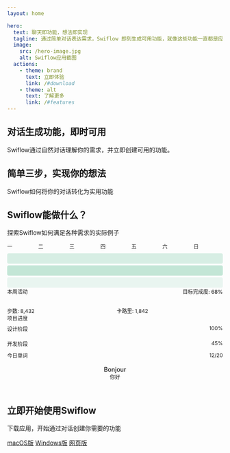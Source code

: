 ```yaml
---
layout: home

hero:
  text: 聊天即功能，想法即实现
  tagline: 通过简单对话表达需求，Swiflow 即刻生成可用功能，就像这些功能一直都是应用的一部分。
  image:
    src: /hero-image.jpg
    alt: Swiflow应用截图
  actions:
    - theme: brand
      text: 立即体验
      link: /#download
    - theme: alt
      text: 了解更多
      link: /#features
---
```


<div class="feature-section" id="features">
  <div class="feature-container">
    <h2 class="section-title">对话生成功能，即时可用</h2>
    <p class="section-description">Swiflow通过自然对话理解你的需求，并立即创建可用的功能。</p>
    <div class="feature-grid">
      <FeatureCard 
        title="自然对话" 
        description="用自然语言表达你的需求，无需学习复杂的命令或语法。">
        <template #icon>
          <svg xmlns="http://www.w3.org/2000/svg" width="24" height="24" viewBox="0 0 24 24" fill="none" stroke="currentColor" stroke-width="2" stroke-linecap="round" stroke-linejoin="round">
            <path d="M21 15a2 2 0 0 1-2 2H7l-4 4V5a2 2 0 0 1 2-2h14a2 2 0 0 1 2 2z"></path>
          </svg>
        </template>
      </FeatureCard>
      <FeatureCard 
        title="即时生成" 
        description="几秒钟内生成功能，无需等待开发或更新。">
        <template #icon>
          <svg xmlns="http://www.w3.org/2000/svg" width="24" height="24" viewBox="0 0 24 24" fill="none" stroke="currentColor" stroke-width="2" stroke-linecap="round" stroke-linejoin="round">
            <polygon points="13 2 3 14 12 14 11 22 21 10 12 10 13 2"></polygon>
          </svg>
        </template>
      </FeatureCard>
      <FeatureCard 
        title="无缝集成" 
        description="生成的功能与应用完美融合，就像它一直都是应用的一部分。">
        <template #icon>
          <svg xmlns="http://www.w3.org/2000/svg" width="24" height="24" viewBox="0 0 24 24" fill="none" stroke="currentColor" stroke-width="2" stroke-linecap="round" stroke-linejoin="round">
            <path d="M2 17h2v.5H3v1h1v.5H2v1h3v-4H2v1zm3-8h1V4H2v1h2v4zm-1 3h1.8L2 15.1v.9h3v-1H3.2L6 10.9V10H3v1zm5-6v2h2V6H9v2h2v2h1V9h2V7h-2V5h-1v2h-2zM17 14h-1v3h-2v1h5v-1h-2v-3zm-1-4h2v.5h-1v1h1v.5h-2v1h3v-4h-3v1z"></path>
          </svg>
        </template>
      </FeatureCard>
      <FeatureCard 
        title="个性化定制" 
        description="根据你的具体需求定制功能，而不是使用通用解决方案。">
        <template #icon>
          <svg xmlns="http://www.w3.org/2000/svg" width="24" height="24" viewBox="0 0 24 24" fill="none" stroke="currentColor" stroke-width="2" stroke-linecap="round" stroke-linejoin="round">
            <path d="M19.439 7.85c-.049.322.059.648.289.878l1.568 1.568c.47.47.706 1.087.706 1.704s-.235 1.233-.706 1.704l-1.611 1.611a.98.98 0 0 1-.837.276c-.47-.07-.802-.48-.743-.95l.09-.706c.071-.564-.224-1.105-.743-1.337a1.009 1.009 0 0 0-1.337.743l-.289 2.2c-.070.471.224 1.105.743 1.337.413.177.882.12 1.244-.09l1.292-1.293c1.881-1.881 2.83-4.398 2.83-6.913 0-2.515-.949-5.033-2.83-6.913l-1.292-1.293a1.008 1.008 0 0 0-1.244-.09c-.519.232-.813.866-.743-1.337l.289 2.2c.07.47.48.8.949.742.471-.07.802-.48.743-.95l-.09-.705a.979.979 0 0 1 .277-.837l1.611-1.611a2.407 2.407 0 0 1 1.704-.706 2.407 2.407 0 0 1 1.704.706l1.568 1.568c.23.23.338.556.289.878z"></path>
            <path d="M7.304 11.282a1.009 1.009 0 0 0 1.337-.743l.289-2.2c.07-.471-.224-1.105-.743-1.337a1.009 1.009 0 0 0-1.337.743l-.289 2.2c-.07.471.224 1.105.743 1.337z"></path>
            <path d="M4.56 16.15c.049-.322-.059-.648-.289-.878l-1.568-1.568A2.407 2.407 0 0 1 2 11.999c0-.617.235-1.233.706-1.704L4.316 8.68a.979.979 0 0 1 .837-.276c.47.07.802.48.743.95l-.09.705c-.071.564.224 1.105.743 1.337a1.009 1.009 0 0 0 1.337-.743l.289-2.2c.07-.471-.224-1.105-.743-1.337a1.009 1.009 0 0 0-1.244.09l-1.292 1.293c-1.881 1.881-2.83 4.398-2.83 6.913 0 2.515.949 5.033 2.83 6.913l1.292 1.293c.362.21.831.267 1.244.09.519-.232.813-.866.743-1.337l-.289-2.2c-.07-.47-.48-.8-.949-.742-.471.07-.802.48-.743.95l.09.705a.979.979 0 0 1-.277.837l-1.611 1.611a2.407 2.407 0 0 1-1.704.706 2.407 2.407 0 0 1-1.704-.706l-1.568-1.568c-.23-.23-.338-.556-.289-.878z"></path>
            <path d="M16.696 12.718a1.009 1.009 0 0 0-1.337.743l-.289 2.2c-.07.471.224 1.105.743 1.337a1.009 1.009 0 0 0 1.337-.743l.289-2.2c.07-.471-.224-1.105-.743-1.337z"></path>
          </svg>
        </template>
      </FeatureCard>
      <FeatureCard 
        title="持续学习" 
        description="系统会记住你的偏好，随着使用变得更加智能和个性化。">
        <template #icon>
          <svg xmlns="http://www.w3.org/2000/svg" width="24" height="24" viewBox="0 0 24 24" fill="none" stroke="currentColor" stroke-width="2" stroke-linecap="round" stroke-linejoin="round">
            <path d="M17 1l4 4-4 4"></path>
            <path d="M3 11V9a4 4 0 0 1 4-4h14"></path>
            <path d="M7 23l-4-4 4-4"></path>
            <path d="M21 13v2a4 4 0 0 1-4 4H3"></path>
          </svg>
        </template>
      </FeatureCard>
      <FeatureCard 
        title="创意激发" 
        description="提供建议和灵感，帮助你发现新的可能性和解决方案。">
        <template #icon>
          <svg xmlns="http://www.w3.org/2000/svg" width="24" height="24" viewBox="0 0 24 24" fill="none" stroke="currentColor" stroke-width="2" stroke-linecap="round" stroke-linejoin="round">
            <path d="M12 2l.642.005.643.022.643.05.608.085.607.121.535.176.535.233.43.29.43.347.323.403.323.46.217.517.216.573.074.627.073.684v.684l-.073.684-.074.627-.216.573-.217.517-.323.46-.323.403-.43.347-.43.29-.535.233-.535.176-.607.121-.608.085-.643.05-.643.022L12 22l-.642-.005-.643-.022-.643-.05-.608-.085-.607-.121-.535-.176-.535-.233-.43-.29-.43-.347-.323-.403-.323-.46-.217-.517-.216-.573-.074-.627-.073-.684v-.684l.073-.684.074-.627.216-.573.217-.517.323-.46.323-.403.43-.347.43-.29.535-.233.535-.176.607-.121.608-.085.643-.05.643-.022L12 2z"></path>
          </svg>
        </template>
      </FeatureCard>
    </div>
  </div>
</div>

<div class="feature-section alt" id="how-it-works">
  <div class="feature-container">
    <h2 class="section-title">简单三步，实现你的想法</h2>
    <p class="section-description">Swiflow如何将你的对话转化为实用功能</p>
    <div class="steps-container">
      <UseStepCard 
        number="1" 
        title="表达需求" 
        description="通过自然对话告诉Swiflow你需要什么功能或工具。" 
      />
      <UseStepCard 
        number="2" 
        title="AI理解与创建" 
        description="Swiflow的AI引擎理解你的需求，并快速生成相应的功能。" 
      />
      <UseStepCard 
        number="3" 
        title="立即使用" 
        description="生成的功能立即可用，无需额外安装或配置。" 
      />
    </div>
  </div>
</div>

<div class="feature-section" id="use-cases">
  <div class="feature-container">
    <h2 class="section-title">Swiflow能做什么？</h2>
    <p class="section-description">探索Swiflow如何满足各种需求的实际例子</p>
    <div class="use-case-grid">
      <UseCaseCard 
        query="我需要一个每周计划表，可以帮我安排工作和个人任务" 
        title="个性化周计划工具" 
        description="Swiflow生成一个完整的周计划工具，包括任务分类、优先级设置和提醒功能。">
        <div style="display: grid; grid-template-columns: repeat(7, 1fr); gap: 0.25rem; font-size: 0.75rem; font-weight: 500; margin-bottom: 0.5rem;">
          <div>一</div>
          <div>二</div>
          <div>三</div>
          <div>四</div>
          <div>五</div>
          <div>六</div>
          <div>日</div>
        </div>
        <div style="display: flex; flex-direction: column; gap: 0.25rem;">
          <div style="height: 1.5rem; background-color: rgba(62, 175, 124, 0.2); border-radius: 0.25rem;"></div>
          <div style="height: 1.5rem; background-color: rgba(62, 175, 124, 0.3); border-radius: 0.25rem;"></div>
          <div style="height: 1.5rem; background-color: rgba(62, 175, 124, 0.1); border-radius: 0.25rem;"></div>
        </div>
      </UseCaseCard>
      <UseCaseCard 
        query="帮我创建一个工具，可以跟踪我的健身进度和饮食" 
        title="健康生活追踪器" 
        description="Swiflow生成一个健康追踪工具，记录运动数据、饮食摄入和进度统计。">
        <div style="display: flex; justify-content: space-between; font-size: 0.75rem; font-weight: 500; margin-bottom: 0.5rem;">
          <span>本周活动</span>
          <span>目标完成度: 68%</span>
        </div>
        <div style="height: 0.5rem; background-color: var(--vp-c-bg-soft); margin-bottom: 0.75rem; border-radius: 9999px; overflow: hidden;">
          <div style="height: 100%; background-color: var(--vp-c-brand); width: 68%;"></div>
        </div>
        <div style="display: grid; grid-template-columns: repeat(2, 1fr); gap: 0.5rem; font-size: 0.75rem;">
          <div>步数: 8,432</div>
          <div>卡路里: 1,842</div>
        </div>
      </UseCaseCard>
      <UseCaseCard 
        query="我想要一个工具来管理我的项目和团队任务" 
        title="项目管理助手" 
        description="Swiflow创建一个项目管理工具，包括任务分配、进度跟踪和团队协作功能。">
        <div style="font-size: 0.75rem; font-weight: 500; margin-bottom: 0.5rem;">项目进度</div>
        <div style="display: flex; flex-direction: column; gap: 0.5rem;">
          <div>
            <div style="display: flex; justify-content: space-between; font-size: 0.75rem;">
              <span>设计阶段</span>
              <span>100%</span>
            </div>
            <div style="height: 0.375rem; background-color: var(--vp-c-bg-soft); border-radius: 9999px; overflow: hidden; margin-top: 0.25rem;">
              <div style="height: 100%; background-color: var(--vp-c-brand); width: 100%;"></div>
            </div>
          </div>
          <div>
            <div style="display: flex; justify-content: space-between; font-size: 0.75rem;">
              <span>开发阶段</span>
              <span>45%</span>
            </div>
            <div style="height: 0.375rem; background-color: var(--vp-c-bg-soft); border-radius: 9999px; overflow: hidden; margin-top: 0.25rem;">
              <div style="height: 100%; background-color: var(--vp-c-brand); width: 45%;"></div>
            </div>
          </div>
        </div>
      </UseCaseCard>
      <UseCaseCard 
        query="我需要一个简单的工具来学习新语言的单词" 
        title="语言学习卡片" 
        description="Swiflow生成一个语言学习工具，包括单词卡片、发音指导和学习进度追踪。">
        <div style="display: flex; justify-content: space-between; align-items: center; margin-bottom: 0.5rem;">
          <div style="font-size: 0.75rem; font-weight: 500;">今日单词</div>
          <div style="font-size: 0.75rem;">12/20</div>
        </div>
        <div style="background-color: var(--vp-c-bg); padding: 0.5rem; border-radius: 0.375rem; margin-bottom: 0.5rem; text-align: center;">
          <div style="font-weight: 500;">Bonjour</div>
          <div style="font-size: 0.75rem; color: var(--vp-c-text-2);">你好</div>
        </div>
        <div style="display: flex; justify-content: center; gap: 0.5rem;">
          <div style="width: 0.5rem; height: 0.5rem; border-radius: 9999px; background-color: var(--vp-c-brand);"></div>
          <div style="width: 0.5rem; height: 0.5rem; border-radius: 9999px; background-color: var(--vp-c-bg-soft);"></div>
          <div style="width: 0.5rem; height: 0.5rem; border-radius: 9999px; background-color: var(--vp-c-bg-soft);"></div>
        </div>
      </UseCaseCard>
    </div>
  </div>
</div>

<div class="feature-section alt" id="download">
  <div class="feature-container">
    <h2 class="section-title">立即开始使用Swiflow</h2>
    <p class="section-description">下载应用，开始通过对话创建你需要的功能</p>
    <div class="download-buttons">
      <a href="#" class="vp-button medium brand">macOS版</a>
      <a href="#" class="vp-button medium brand">Windows版</a>
      <a href="#" class="vp-button medium brand">网页版</a>
    </div>
  </div>
</div>
